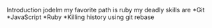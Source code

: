 Introduction
jodelm
my favorite path is ruby
my deadly skills are
*Git
*JavaScript
*Ruby
*Killing history using git rebase